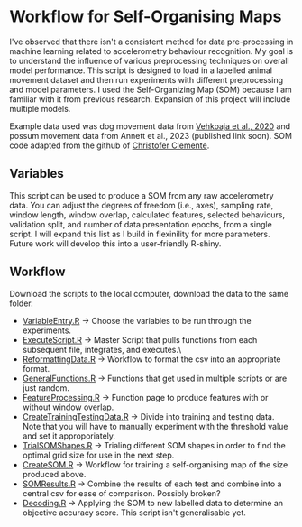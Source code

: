# Workflow for Self-Organising Maps

I've observed that there isn't a consistent method for data pre-processing in machine learning related to accelerometry behaviour recognition. My goal is to understand the influence of various preprocessing techniques on overall model performance. This script is designed to load in a labelled animal movement dataset and then run experiments with different preprocessing and model parameters. I used the Self-Organizing Map (SOM) because I am familiar with it from previous research. Expansion of this project will include multiple models.

Example data used was dog movement data from [Vehkoaja et al., 2020](https://www.sciencedirect.com/science/article/pii/S2352340922000348) and possum movement data from Annett et al., 2023 (published link soon). SOM code adapted from the github of [Christofer Clemente](https://github.com/cclemente/Animal_accelerometry/tree/main).

## Variables
This script can be used to produce a SOM from any raw accelerometry data. You can adjust the degrees of freedom (i.e., axes), sampling rate, window length, window overlap, calculated features, selected behaviours, validation split, and number of data presentation epochs, from a single script. I will expand this list as I build in flexinility for more parameters. Future work will develop this into a user-friendly R-shiny.

## Workflow
Download the scripts to the local computer, download the data to the same folder.

- [VariableEntry.R](https://github.com/OakAlice/SelfOrganisingMapWorkflow/blob/main/VariableEntry.R) -> Choose the variables to be run through the experiments.
- [ExecuteScript.R](https://github.com/OakAlice/SelfOrganisingMapWorkflow/blob/main/ExecuteScript.R) -> Master Script that pulls functions from each subsequent file, integrates, and executes.\
- [ReformattingData.R](https://github.com/OakAlice/SelfOrganisingMapWorkflow/blob/main/ReformattingData.R) -> Workflow to format the csv into an appropriate format.
- [GeneralFunctions.R](https://github.com/OakAlice/SelfOrganisingMapWorkflow/blob/main/GeneralFunctions.R) -> Functions that get used in multiple scripts or are just random.
- [FeatureProcessing.R](https://github.com/OakAlice/SelfOrganisingMapWorkflow/blob/main/FeatureProcessing.R) -> Function page to produce features with or without window overlap.
- [CreateTrainingTestingData.R](https://github.com/OakAlice/SelfOrganisingMapWorkflow/blob/main/CreateTrainingTestingData.R) -> Divide into training and testing data. Note that you will have to manually experiment with the threshold value and set it approporiately.
- [TrialSOMShapes.R](https://github.com/OakAlice/SelfOrganisingMapWorkflow/blob/main/TrialSOMShapes.R) -> Trialing different SOM shapes in order to find the optimal grid size for use in the next step.
- [CreateSOM.R](https://github.com/OakAlice/SelfOrganisingMapWorkflow/blob/main/CreateSOM.R) -> Workflow for training a self-organising map of the size produced above.
- [SOMResults.R](https://github.com/OakAlice/SelfOrganisingMapWorkflow/blob/main/SOMResults.R) -> Combine the results of each test and combine into a central csv for ease of comparison. Possibly broken?
- [Decoding.R](https://github.com/OakAlice/SelfOrganisingMapWorkflow/blob/main/Decoding.R) -> Applying the SOM to new labelled data  to determine an objective accuracy score. This script isn't generalisable yet.
  
